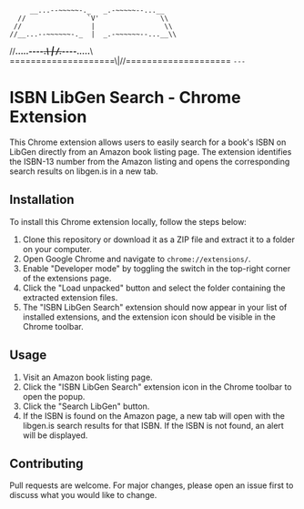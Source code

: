          __...--~~~~~-._   _.-~~~~~--...__
      //               `V'               \\ 
     //                 |                 \\
    //__...--~~~~~~-._  |  _.-~~~~~~--...__\\
   //__.....----~~~~._\ | /_.~~~~----.....__\\
  ====================\\|//====================
                       `---`

# ISBN LibGen Search - Chrome Extension

This Chrome extension allows users to easily search for a book's ISBN on LibGen directly from an Amazon book listing page. The extension identifies the ISBN-13 number from the Amazon listing and opens the corresponding search results on libgen.is in a new tab.

## Installation

To install this Chrome extension locally, follow the steps below:

1. Clone this repository or download it as a ZIP file and extract it to a folder on your computer.
2. Open Google Chrome and navigate to `chrome://extensions/`.
3. Enable "Developer mode" by toggling the switch in the top-right corner of the extensions page.
4. Click the "Load unpacked" button and select the folder containing the extracted extension files.
5. The "ISBN LibGen Search" extension should now appear in your list of installed extensions, and the extension icon should be visible in the Chrome toolbar.

## Usage

1. Visit an Amazon book listing page.
2. Click the "ISBN LibGen Search" extension icon in the Chrome toolbar to open the popup.
3. Click the "Search LibGen" button.
4. If the ISBN is found on the Amazon page, a new tab will open with the libgen.is search results for that ISBN. If the ISBN is not found, an alert will be displayed.

## Contributing

Pull requests are welcome. For major changes, please open an issue first to discuss what you would like to change.
